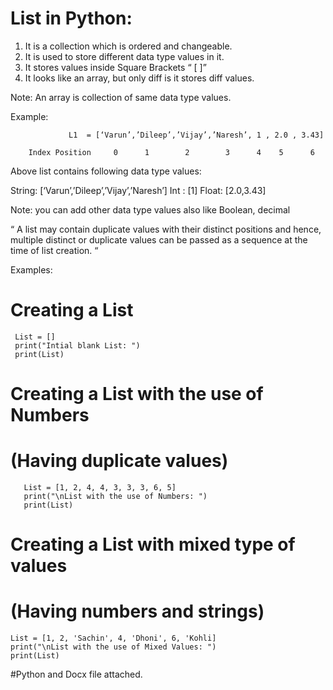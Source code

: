# List in Python:
  
  1)	It is a collection which is ordered and changeable.
  2)	It is used to store different data type values in it.
  3)	It stores values inside Square Brackets “ [ ]”
  4)	It looks like an array, but only diff is it stores diff values.
       
   
   Note: An array is collection of same data type values.

  Example:
              
                 L1  = [‘Varun’,’Dileep’,’Vijay’,’Naresh’, 1 , 2.0 , 3.43] 

        Index Position     0      1        2        3      4    5      6

Above list contains following data type values:

String: [‘Varun’,’Dileep’,’Vijay’,’Naresh’]
    Int : [1]
 Float: [2.0,3.43]

Note:  you can add other data type values also like Boolean, decimal

“ A list may contain duplicate values with their distinct positions and hence, multiple distinct or duplicate values can be passed as a sequence at the time of list creation. “

Examples:
# Creating a List 
     List = [] 
     print("Intial blank List: ") 
     print(List) 
# Creating a List with  the use of Numbers 
# (Having duplicate values) 
       List = [1, 2, 4, 4, 3, 3, 3, 6, 5] 
       print("\nList with the use of Numbers: ")  
       print(List) 

# Creating a List with  mixed type of values 
# (Having numbers and strings) 
    List = [1, 2, 'Sachin', 4, 'Dhoni', 6, 'Kohli] 
    print("\nList with the use of Mixed Values: ") 
    print(List)

#Python and Docx file attached.
